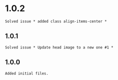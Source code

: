 # 1.0.2
`Solved issue * added class align-items-center *`

## 1.0.1
`Solved issue * Update head image to a new one #1 *`

## 1.0.0
`Added initial files.`
